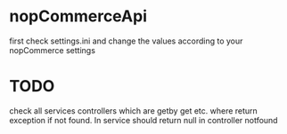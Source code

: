 # nopCommerceApi
first check settings.ini and change the values according to your nopCommerce settings

# TODO
check all services controllers which are getby get etc. where return exception if not found. In service should return null in controller notfound
